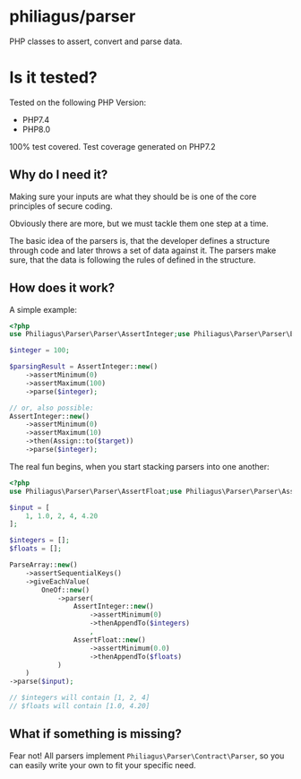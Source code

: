 # philiagus/parser

PHP classes to assert, convert and parse data.

# Is it tested?

Tested on the following PHP Version:

- PHP7.4
- PHP8.0

100% test covered. Test coverage generated on PHP7.2

## Why do I need it?

Making sure your inputs are what they should be is one of the core principles of secure coding.

Obviously there are more, but we must tackle them one step at a time.

The basic idea of the parsers is, that the developer defines a structure through code and later throws a set of data
against it. The parsers make sure, that the data is following the rules of defined in the structure.

## How does it work?

A simple example:

```php
<?php
use Philiagus\Parser\Parser\AssertInteger;use Philiagus\Parser\Parser\Extraction\Assign;

$integer = 100;

$parsingResult = AssertInteger::new()
    ->assertMinimum(0)
    ->assertMaximum(100)
    ->parse($integer);

// or, also possible:
AssertInteger::new()
    ->assertMinimum(0)
    ->assertMaximum(10)
    ->then(Assign::to($target))
    ->parse($integer);
```

The real fun begins, when you start stacking parsers into one another:

```php
<?php
use Philiagus\Parser\Parser\AssertFloat;use Philiagus\Parser\Parser\AssertInteger;use Philiagus\Parser\Parser\Logic\OneOf;use Philiagus\Parser\Parser\ParseArray;

$input = [
    1, 1.0, 2, 4, 4.20
];

$integers = [];
$floats = [];

ParseArray::new()
    ->assertSequentialKeys()
    ->giveEachValue(
        OneOf::new()
            ->parser(
                AssertInteger::new()
                    ->assertMinimum(0)
                    ->thenAppendTo($integers)
                    ,
                AssertFloat::new()
                    ->assertMinimum(0.0)
                    ->thenAppendTo($floats)
            )
    )
->parse($input);

// $integers will contain [1, 2, 4]
// $floats will contain [1.0, 4.20]

```

## What if something is missing?

Fear not! All parsers implement `Philiagus\Parser\Contract\Parser`, so you can easily write your own to fit your
specific need.
